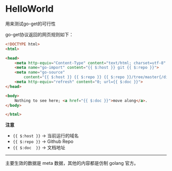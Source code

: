 # HelloWorld

用来测试go-get的可行性

go-get协议返回的网页规则如下：


```html
<!DOCTYPE html>
<html>

<head>
    <meta http-equiv="Content-Type" content="text/html; charset=utf-8" />
    <meta name="go-import" content="{{ $:host }} git {{ $:repo }}">
    <meta name="go-source"
        content="{{ $:host }} {{ $:repo }} {{ $:repo }}/tree/master{/dir} {{ $:repo }}/blob/master{/dir}/{file}#L{line}">
    <meta http-equiv="refresh" content="0; url={{ $:doc }}">
</head>

<body>
    Nothing to see here; <a href="{{ $:doc }}">move along</a>.
</body>

</html>
```

**注意** 

- `{{ $:host }}` -> 当前运行的域名
- `{{ $:repo }}` -> Github Repo
- `{{ $:doc  }}` -> 文档地址

---

主要生效的数据是 meta 数据，其他的内容都是仿制 golang 官方。
